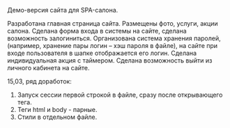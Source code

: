 Демо-версия сайта для SPA-салона.

Разработана главная страница сайта. Размещены фото, услуги, акции салона.
Сделана форма входа в системы на сайте, сделана возможность залогиниться.
Организована система хранения паролей, (например, хранение пары логин – хэш пароля в файле), на сайте при входе пользователя в шапке отображается его логин.
Сделана индивидуальная акция с таймером.
Сделана возможность выйти из личного кабинета на сайте.

15,03, 
ряд доработок:
1. Запуск сессии первой строкой в файле, сразу после открывающего тега. 
2. Теги html и body - парные. 
3. Стили в отдельном файле. 